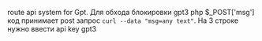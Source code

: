 route api system for Gpt.
Для обхода блокировки gpt3 php $_POST['msg'] код принимает post запрос ```curl --data "msg=any text"```.
На 3 строке нужно ввести api key gpt3
